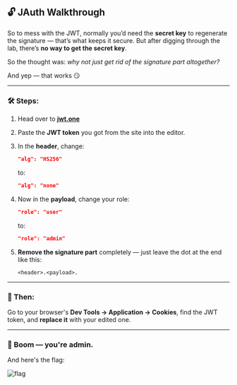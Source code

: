 ## 🔓 JAuth Walkthrough

So to mess with the JWT, normally you’d need the **secret key** to regenerate the signature — that’s what keeps it secure. But after digging through the lab, there’s **no way to get the secret key**.

So the thought was: *why not just get rid of the signature part altogether?*

And yep — that works 😏

---

### 🛠️ Steps:

1. Head over to [**jwt.one**](https://jwt.one/)
2. Paste the **JWT token** you got from the site into the editor.
3. In the **header**, change:

   ```json
   "alg": "HS256"
   ```

   to:

   ```json
   "alg": "none"
   ```
4. Now in the **payload**, change your role:

   ```json
   "role": "user"
   ```

   to:

   ```json
   "role": "admin"
   ```
5. **Remove the signature part** completely — just leave the dot at the end like this:

   ```
   <header>.<payload>.
   ```

---

### 🍪 Then:

Go to your browser's **Dev Tools → Application → Cookies**, find the JWT token, and **replace it** with your edited one.

---

### 🎉 Boom — you're admin.

And here's the flag:

![flag](https://github.com/user-attachments/assets/31097b97-64b6-4350-9f9f-8ece7389b622)
